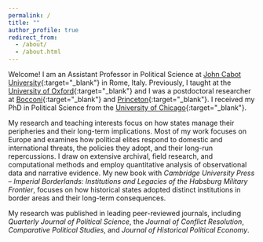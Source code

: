 ```yaml
---
permalink: /
title: ""
author_profile: true
redirect_from: 
  - /about/
  - /about.html
---
```


<!-- Google tag (gtag.js) -->
<script async src="https://www.googletagmanager.com/gtag/js?id=G-7DSN63Y1JH"></script>
<script>
  window.dataLayer = window.dataLayer || [];
  function gtag(){dataLayer.push(arguments);}
  gtag('js', new Date());

  gtag('config', 'G-7DSN63Y1JH');
</script>

Welcome! I am an Assistant Professor in Political Science at [John Cabot University](https://www.johncabot.edu/political-science-international-affairs/default.aspx){:target="_blank"} in Rome, Italy. Previously, I taught at the [University of Oxford](https://www.politics.ox.ac.uk){:target="_blank"} and I was a postdoctoral researcher at [Bocconi](https://www.unibocconi.eu/wps/wcm/connect/Bocconi/SitoPubblico_EN/Navigation+Tree/Home/){:target="_blank"} and [Princeton](https://politics.princeton.edu){:target="_blank"}. I received my PhD in Political Science from the [University of Chicago](https://political-science.uchicago.edu){:target="_blank"}.

My research and teaching interests focus on how states manage their peripheries and their long-term implications. Most of my work focuses on Europe and examines how political elites respond to domestic and international threats, the policies they adopt, and their long-run repercussions. I draw on extensive archival, field research, and computational methods and employ quantitative analysis of observational data and narrative evidence. My new book with <em>Cambridge University Press</em> – <em>Imperial Borderlands: Institutions and Legacies of the Habsburg Military Frontier</em>, focuses on how historical states adopted distinct institutions in border areas and their long-term consequences.

My research was published in leading peer-reviewed journals, including <em>Quarterly Journal of Political Science</em>, the <em>Journal of Conflict Resolution</em>, <em>Comparative Political Studies</em>, and <em>Journal of Historical Political Economy</em>.
